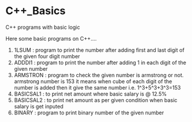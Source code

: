 # C++_Basics
C++ programs with basic logic

Here some basic programs on C++....

1. 1LSUM     : program to print the number after adding first and last digit of the given four digit number
2. ADDDI1    : program to print the number after adding 1 in each digit of the given number
3. ARMSTRON  : program to check the given number is armstrong or not.
               armstrong number is 153
               it means when cube of each digit of the number is added then it give the same number i.e. 1^3+5^3+3^3=153
4. BASICSAL1 : to print net amount where basic salary is @ 12.5%             
5. BASICSAL2 : to print net amount as per given condition when basic salary is get inputed
6. BINARY    : program to print binary number of the given number
